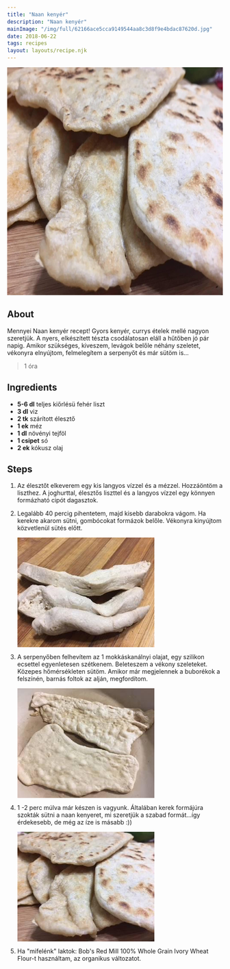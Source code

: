 ```yaml
---
title: "Naan kenyér"
description: "Naan kenyér"
mainImage: "/img/full/62166ace5cca9149544aa8c3d8f9e4bdac87620d.jpg"
date: 2018-06-22
tags: recipes
layout: layouts/recipe.njk
---
```

                            
<p align="center"><a href="https://cookpad.com/hu/receptek/5210784-naan-kenyer" rel="Recipe source page"><img width="751" height="532" src="/img/full/62166ace5cca9149544aa8c3d8f9e4bdac87620d.jpg"/></a></p>

## About
Mennyei Naan kenyér recept! Gyors kenyér, currys ételek mellé nagyon szeretjük. A nyers, elkészített tészta csodálatosan eláll a hűtőben jó pár napig. Amikor szükséges, kiveszem, levágok belőle néhány szeletet, vékonyra elnyújtom, felmelegítem a serpenyőt és már sütöm is...

> 1 óra 

## Ingredients
* **5-6 dl** teljes kiőrlésü fehér liszt
* **3 dl** viz
* **2 tk** szárított élesztő
* **1 ek** méz
* **1 dl** növényi tejföl
* **1 csipet** só
* **2 ek** kókusz olaj

## Steps

1. Az élesztőt elkeverem egy kis langyos vízzel és a mézzel. Hozzáöntöm a liszthez. A joghurttal, élesztős liszttel és a langyos vízzel egy könnyen formázható cipót dagasztok.
 
    <div style="clear: both"/>

2. Legalább 40 percig pihentetem, majd kisebb darabokra vágom. Ha kerekre akarom sütni, gombócokat formázok belőle. Vékonyra kinyújtom közvetlenül sütés előtt.
 
    <p><img width="320" height="256" align="left" src="/img/full/801bf9f6989e9a3ce1ba4a896300bd2bbc9c0b2f.jpg"/></p><div style="clear: both"/>

3. A serpenyőben felhevítem az 1 mokkáskanálnyi olajat, egy szilikon ecsettel egyenletesen szétkenem. Beleteszem a vékony szeleteket. Közepes hőmérsékleten sütöm. Amikor már megjelennek a buborékok a felszínén, barnás foltok az alján, megfordítom.
 
    <p><img width="320" height="256" align="left" src="/img/full/352fd056d714dfce4fe579d96dd3dc246208d880.jpg"/></p><div style="clear: both"/>

4. 1 -2 perc múlva már készen is vagyunk. Általában kerek formájúra szokták sütni a naan kenyeret, mi szeretjük a szabad formát...így érdekesebb, de még az íze is másabb :))
 
    <p><img width="320" height="256" align="left" src="/img/full/d14604b52e7c37810b62259f33eb3ac5fa6e64d0.jpg"/></p><div style="clear: both"/>

5. Ha "mifelénk" laktok: Bob's Red Mill 100% Whole Grain Ivory Wheat Flour-t használtam, az organikus változatot.
 
    <div style="clear: both"/>

